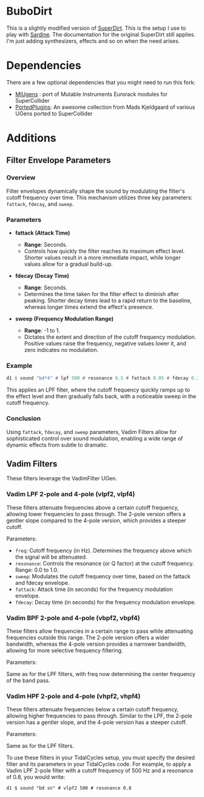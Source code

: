 # BuboDirt

This is a slightly modified version of [SuperDirt](https://github.com/musikinformatik/SuperDirt). This is the setup I use to play with [Sardine](https://sardine.raphaelforment.fr). The documentation for the original SuperDirt still applies. I'm just adding synthesizers, effects and so on when the need arises.

# Dependencies

There are a few optional dependencies that you might need to run this fork:
- [MIUgens](https://github.com/v7b1/mi-UGens) : port of Mutable Instruments Eurorack modules for SuperCollider
- [PortedPlugins](https://github.com/madskjeldgaard/portedplugins): An awesome
collection from Mads Kjeldgaard of various UGens ported to SuperCollider

# Additions

## Filter Envelope Parameters

### Overview

Filter envelopes dynamically shape the sound by modulating the filter's cutoff frequency over time. This mechanism utilizes three key parameters: `fattack`, `fdecay`, and `sweep`.

### Parameters

- **fattack (Attack Time)**
  - **Range**: Seconds.
  - Controls how quickly the filter reaches its maximum effect level. Shorter values result in a more immediate impact, while longer values allow for a gradual build-up.

- **fdecay (Decay Time)**
  - **Range**: Seconds.
  - Determines the time taken for the filter effect to diminish after peaking. Shorter decay times lead to a rapid return to the baseline, whereas longer times extend the effect's presence.

- **sweep (Frequency Modulation Range)**
  - **Range**: -1 to 1.
  - Dictates the extent and direction of the cutoff frequency modulation. Positive values raise the frequency, negative values lower it, and zero indicates no modulation.

### Example

```haskell
d1 $ sound "bd*4" # lpf 500 # resonance 0.5 # fattack 0.05 # fdecay 0.2 # sweep 0.5
```

This applies an LPF filter, where the cutoff frequency quickly ramps up to the effect level and then gradually falls back, with a noticeable sweep in the cutoff frequency.

### Conclusion

Using `fattack`, `fdecay`, and `sweep` parameters, Vadim Filters allow for sophisticated control over sound modulation, enabling a wide range of dynamic effects from subtle to dramatic.

## Vadim Filters

These filters leverage the VadimFilter UGen.

### Vadim LPF 2-pole and 4-pole (vlpf2, vlpf4)

These filters attenuate frequencies above a certain cutoff frequency, allowing lower frequencies to pass through. The 2-pole version offers a gentler slope compared to the 4-pole version, which provides a steeper cutoff.

Parameters:

- `freq`: Cutoff frequency (in Hz). Determines the frequency above which the signal will be attenuated.
- `resonance`: Controls the resonance (or Q factor) at the cutoff frequency. Range: 0.0 to 1.0.
- `sweep`: Modulates the cutoff frequency over time, based on the fattack and fdecay envelope.
- `fattack`: Attack time (in seconds) for the frequency modulation envelope.
- `fdecay`: Decay time (in seconds) for the frequency modulation envelope.

### Vadim BPF 2-pole and 4-pole (vbpf2, vbpf4)

These filters allow frequencies in a certain range to pass while attenuating frequencies outside this range. The 2-pole version offers a wider bandwidth, whereas the 4-pole version provides a narrower bandwidth, allowing for more selective frequency filtering.

Parameters:

Same as for the LPF filters, with freq now determining the center frequency of the band pass.

### Vadim HPF 2-pole and 4-pole (vhpf2, vhpf4)

These filters attenuate frequencies below a certain cutoff frequency, allowing higher frequencies to pass through. Similar to the LPF, the 2-pole version has a gentler slope, and the 4-pole version has a steeper cutoff.

Parameters:

Same as for the LPF filters.

To use these filters in your TidalCycles setup, you must specify the desired filter and its parameters in your TidalCycles code. For example, to apply a Vadim LPF 2-pole filter with a cutoff frequency of 500 Hz and a resonance of 0.8, you would write:

```
d1 $ sound "bd sn" # vlpf2 500 # resonance 0.8
```

